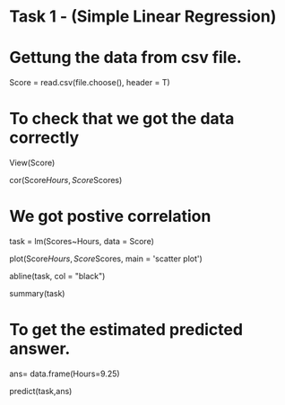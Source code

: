 # Task 1 - (Simple Linear Regression)

# Gettung the data from csv file.

Score = read.csv(file.choose(), header = T)

# To check that we got the data correctly

View(Score)

cor(Score$Hours,Score$Scores)

# We got postive correlation 

task = lm(Scores~Hours, data = Score)

plot(Score$Hours,Score$Scores, main = 'scatter plot')

abline(task, col = "black")

summary(task)

# To get the estimated predicted answer.

ans= data.frame(Hours=9.25)

predict(task,ans)

